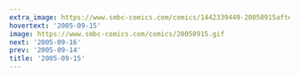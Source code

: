 ```yaml
---
extra_image: https://www.smbc-comics.com/comics/1442339449-20050915after.png
hovertext: '2005-09-15'
image: https://www.smbc-comics.com/comics/20050915.gif
next: '2005-09-16'
prev: '2005-09-14'
title: '2005-09-15'
---
```

